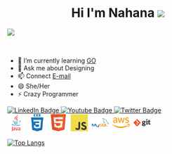 # <h1 align="center"> Hi I'm Nahana  <img src="https://media.giphy.com/media/hvRJCLFzcasrR4ia7z/giphy.gif" width="30px"/> </h1>

<p>
  <a href="https://github.com/DenverCoder1/readme-typing-svg"><img src="https://readme-typing-svg.herokuapp.com?&font=IBM+Plex+Sans&color=abcdef&size=20&lines=Welcome+to+my+GitHub+Overview!;I'm+a+Web+Designer" /></a>
</p>


<!--
**NAHANA-NK/NAHANA-NK** is a ✨ _special_ ✨ repository because its `README.md` (this file) appears on your GitHub profile.

Here are some ideas to get you started:
-->
<img src="https://komarev.com/ghpvc/?username=NAHANA-NK&style=flat-square&color=blue" alt=""/>

- 🌱 I’m currently learning [GO](https://go.dev/)
- 💬 Ask me about Designing
- 📫 Connect [E-mail](nahanank29@gmail.com)
- 😄 She/Her
- ⚡ Crazy Programmer 

<div id="badges">
  <a href="https://www.linkedin.com/in/nahana-nk-4b017822a/">
    <img src="https://img.shields.io/badge/LinkedIn-blue?style=for-the-badge&logo=linkedin&logoColor=white" alt="LinkedIn Badge"/>
  </a>
  <a href="your-youtube-URL">
    <img src="https://img.shields.io/badge/YouTube-red?style=for-the-badge&logo=youtube&logoColor=white" alt="Youtube Badge"/>
  </a>
  <a href="https://twitter.com/NahanaNk">
    <img src="https://img.shields.io/badge/Twitter-blue?style=for-the-badge&logo=twitter&logoColor=white" alt="Twitter Badge"/>
  </a>
  <div>
  <img src="https://github.com/devicons/devicon/blob/master/icons/java/java-original-wordmark.svg" title="Java" alt="Java" width="40" height="40"/>&nbsp;
  <img src="https://github.com/devicons/devicon/blob/master/icons/css3/css3-plain-wordmark.svg"  title="CSS3" alt="CSS" width="40" height="40"/>&nbsp;
  <img src="https://github.com/devicons/devicon/blob/master/icons/html5/html5-original.svg" title="HTML5" alt="HTML" width="40" height="40"/>&nbsp;
  <img src="https://github.com/devicons/devicon/blob/master/icons/javascript/javascript-original.svg" title="JavaScript" alt="JavaScript" width="40" height="40"/>&nbsp;
  <img src="https://github.com/devicons/devicon/blob/master/icons/mysql/mysql-original-wordmark.svg" title="MySQL"  alt="MySQL" width="40" height="40"/>&nbsp;
  <img src="https://github.com/devicons/devicon/blob/master/icons/amazonwebservices/amazonwebservices-plain-wordmark.svg" title="AWS" alt="AWS" width="40" height="40"/>&nbsp;
  <img src="https://github.com/devicons/devicon/blob/master/icons/git/git-original-wordmark.svg" title="Git" **alt="Git" width="40" height="40"/>
</div>
</div>


[![Top Langs](https://github-readme-stats.vercel.app/api/top-langs/?username=NAHANA-NK&layout=compact)](https://github.com/anuraghazra/github-readme-stats)


